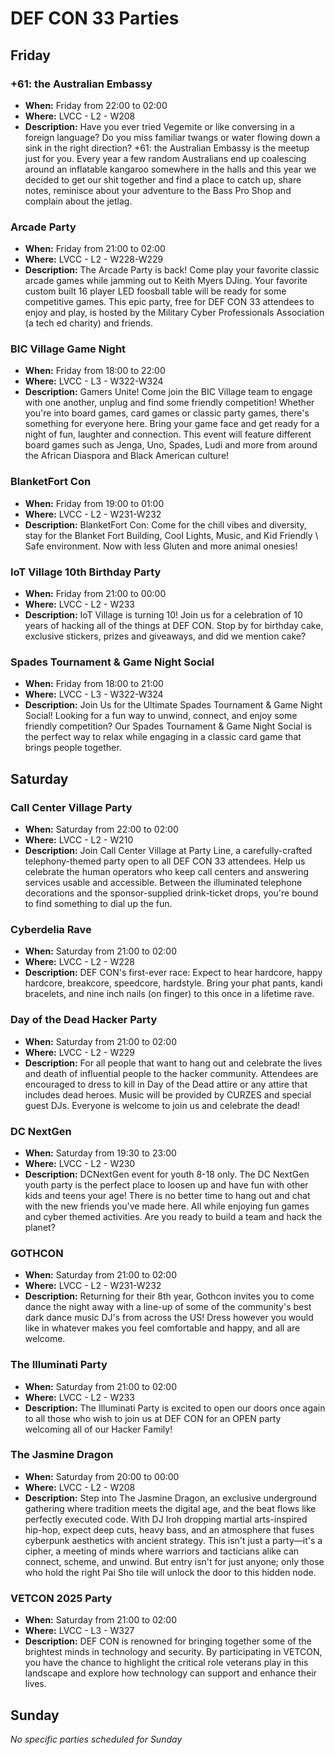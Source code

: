 # DEF CON 33 Parties

## Friday

### +61: the Australian Embassy

- **When:** Friday from 22:00 to 02:00
- **Where:** LVCC - L2 - W208
- **Description:** Have you ever tried Vegemite or like conversing in a foreign language? Do you miss familiar twangs or water flowing down a sink in the right direction? +61: the Australian Embassy is the meetup just for you. Every year a few random Australians end up coalescing around an inflatable kangaroo somewhere in the halls and this year we decided to get our shit together and find a place to catch up, share notes, reminisce about your adventure to the Bass Pro Shop and complain about the jetlag.

### Arcade Party

- **When:** Friday from 21:00 to 02:00
- **Where:** LVCC - L2 - W228-W229
- **Description:** The Arcade Party is back! Come play your favorite classic arcade games while jamming out to Keith Myers DJing. Your favorite custom built 16 player LED foosball table will be ready for some competitive games. This epic party, free for DEF CON 33 attendees to enjoy and play, is hosted by the Military Cyber Professionals Association (a tech ed charity) and friends.

### BIC Village Game Night

- **When:** Friday from 18:00 to 22:00
- **Where:** LVCC - L3 - W322-W324
- **Description:** Gamers Unite! Come join the BIC Village team to engage with one another, unplug and find some friendly competition! Whether you're into board games, card games or classic party games, there's something for everyone here. Bring your game face and get ready for a night of fun, laughter and connection. This event will feature different board games such as Jenga, Uno, Spades, Ludi and more from around the African Diaspora and Black American culture!

### BlanketFort Con

- **When:** Friday from 19:00 to 01:00
- **Where:** LVCC - L2 - W231-W232
- **Description:** BlanketFort Con: Come for the chill vibes and diversity, stay for the Blanket Fort Building, Cool Lights, Music, and Kid Friendly \ Safe environment. Now with less Gluten and more animal onesies!

### IoT Village 10th Birthday Party

- **When:** Friday from 21:00 to 00:00
- **Where:** LVCC - L2 - W233
- **Description:** IoT Village is turning 10! Join us for a celebration of 10 years of hacking all of the things at DEF CON. Stop by for birthday cake, exclusive stickers, prizes and giveaways, and did we mention cake?

### Spades Tournament & Game Night Social

- **When:** Friday from 18:00 to 21:00
- **Where:** LVCC - L3 - W322-W324
- **Description:** Join Us for the Ultimate Spades Tournament & Game Night Social! Looking for a fun way to unwind, connect, and enjoy some friendly competition? Our Spades Tournament & Game Night Social is the perfect way to relax while engaging in a classic card game that brings people together.

## Saturday

### Call Center Village Party

- **When:** Saturday from 22:00 to 02:00
- **Where:** LVCC - L2 - W210
- **Description:** Join Call Center Village at Party Line, a carefully-crafted telephony-themed party open to all DEF CON 33 attendees. Help us celebrate the human operators who keep call centers and answering services usable and accessible. Between the illuminated telephone decorations and the sponsor-supplied drink-ticket drops, you're bound to find something to dial up the fun.

### Cyberdelia Rave

- **When:** Saturday from 21:00 to 02:00
- **Where:** LVCC - L2 - W228
- **Description:** DEF CON's first-ever race: Expect to hear hardcore, happy hardcore, breakcore, speedcore, hardstyle. Bring your phat pants, kandi bracelets, and nine inch nails (on finger) to this once in a lifetime rave.

### Day of the Dead Hacker Party

- **When:** Saturday from 21:00 to 02:00
- **Where:** LVCC - L2 - W229
- **Description:** For all people that want to hang out and celebrate the lives and death of influential people to the hacker community. Attendees are encouraged to dress to kill in Day of the Dead attire or any attire that includes dead heroes. Music will be provided by CURZES and special guest DJs. Everyone is welcome to join us and celebrate the dead!

### DC NextGen

- **When:** Saturday from 19:30 to 23:00
- **Where:** LVCC - L2 - W230
- **Description:** DCNextGen event for youth 8-18 only. The DC NextGen youth party is the perfect place to loosen up and have fun with other kids and teens your age! There is no better time to hang out and chat with the new friends you've made here. All while enjoying fun games and cyber themed activities. Are you ready to build a team and hack the planet?

### GOTHCON

- **When:** Saturday from 21:00 to 02:00
- **Where:** LVCC - L2 - W231-W232
- **Description:** Returning for their 8th year, Gothcon invites you to come dance the night away with a line-up of some of the community's best dark dance music DJ's from across the US! Dress however you would like in whatever makes you feel comfortable and happy, and all are welcome.

### The Illuminati Party

- **When:** Saturday from 21:00 to 02:00
- **Where:** LVCC - L2 - W233
- **Description:** The Illuminati Party is excited to open our doors once again to all those who wish to join us at DEF CON for an OPEN party welcoming all of our Hacker Family!

### The Jasmine Dragon

- **When:** Saturday from 20:00 to 00:00
- **Where:** LVCC - L2 - W208
- **Description:** Step into The Jasmine Dragon, an exclusive underground gathering where tradition meets the digital age, and the beat flows like perfectly executed code. With DJ Iroh dropping martial arts-inspired hip-hop, expect deep cuts, heavy bass, and an atmosphere that fuses cyberpunk aesthetics with ancient strategy. This isn't just a party—it's a cipher, a meeting of minds where warriors and tacticians alike can connect, scheme, and unwind. But entry isn't for just anyone; only those who hold the right Pai Sho tile will unlock the door to this hidden node.

### VETCON 2025 Party

- **When:** Saturday from 21:00 to 02:00
- **Where:** LVCC - L3 - W327
- **Description:** DEF CON is renowned for bringing together some of the brightest minds in technology and security. By participating in VETCON, you have the chance to highlight the critical role veterans play in this landscape and explore how technology can support and enhance their lives.

## Sunday

*No specific parties scheduled for Sunday*